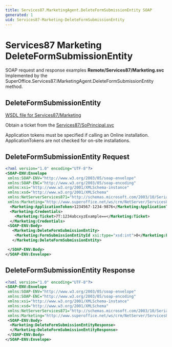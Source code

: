 ```yaml
---
title: Services87.MarketingAgent.DeleteFormSubmissionEntity SOAP
generated: 1
uid: Services87-Marketing-DeleteFormSubmissionEntity
---
```


# Services87 Marketing DeleteFormSubmissionEntity

SOAP request and response examples **Remote/Services87/Marketing.svc**
Implemented by the <see cref="M:SuperOffice.Services87.IMarketingAgent.DeleteFormSubmissionEntity">SuperOffice.Services87.IMarketingAgent.DeleteFormSubmissionEntity</see> method.

## DeleteFormSubmissionEntity

[WSDL file for Services87/Marketing](../Services87-Marketing.md)

Obtain a ticket from the [Services87/SoPrincipal.svc](../SoPrincipal/index.md)

Application tokens must be specified if calling an Online installation. ApplicationTokens are not checked for on-site installations.

## DeleteFormSubmissionEntity Request

```xml
<?xml version="1.0" encoding="UTF-8"?>
<SOAP-ENV:Envelope
 xmlns:SOAP-ENV="http://www.w3.org/2003/05/soap-envelope"
 xmlns:SOAP-ENC="http://www.w3.org/2003/05/soap-encoding"
 xmlns:xsi="http://www.w3.org/2001/XMLSchema-instance"
 xmlns:xsd="http://www.w3.org/2001/XMLSchema"
 xmlns:NetServerServices871="http://schemas.microsoft.com/2003/10/Serialization/"
 xmlns:Marketing="http://www.superoffice.net/ws/crm/NetServer/Services87">
  <Marketing:ApplicationToken>1234567-1234-9876</Marketing:ApplicationToken>
  <Marketing:Credentials>
    <Marketing:Ticket>7T:1234abcxyzExample==</Marketing:Ticket>
  </Marketing:Credentials>
 <SOAP-ENV:Body>
   <Marketing:DeleteFormSubmissionEntity>
    <Marketing:FormSubmissionEntityId xsi:type="xsd:int">0</Marketing:FormSubmissionEntityId>
   </Marketing:DeleteFormSubmissionEntity>

 </SOAP-ENV:Body>
</SOAP-ENV:Envelope>

```

## DeleteFormSubmissionEntity Response

```xml
<?xml version="1.0" encoding="UTF-8"?>
<SOAP-ENV:Envelope
 xmlns:SOAP-ENV="http://www.w3.org/2003/05/soap-envelope"
 xmlns:SOAP-ENC="http://www.w3.org/2003/05/soap-encoding"
 xmlns:xsi="http://www.w3.org/2001/XMLSchema-instance"
 xmlns:xsd="http://www.w3.org/2001/XMLSchema"
 xmlns:NetServerServices871="http://schemas.microsoft.com/2003/10/Serialization/"
 xmlns:Marketing="http://www.superoffice.net/ws/crm/NetServer/Services87">
 <SOAP-ENV:Body>
  <Marketing:DeleteFormSubmissionEntityResponse>
  </Marketing:DeleteFormSubmissionEntityResponse>
 </SOAP-ENV:Body>
</SOAP-ENV:Envelope>

```
